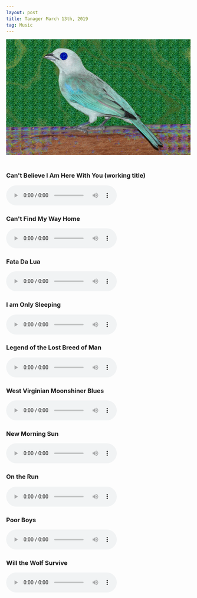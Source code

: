 ```yaml
---
layout: post
title: Tanager March 13th, 2019
tag: Music
---
```


<div style="height:335px;width:500px">
  	<img src="/public/bgt.jpeg">
</div>

### Can't Believe I Am Here With You (working title)
<audio src="/music_files/20190313/cant_believe_i_am_here_with_you.mp3" controls preload></audio>
### Can't Find My Way Home
<audio src="/music_files/20190313/cant_find_my_way_home.mp3" controls preload></audio>
### Fata Da Lua
<audio src="/music_files/20190313/fata_da_lua.mp3" controls preload></audio>
### I am Only Sleeping
<audio src="/music_files/20190313/i_am_only_sleeping.mp3" controls preload></audio>
### Legend of the Lost Breed of Man
<audio src="/music_files/20190313/legend.mp3" controls preload></audio>
### West Virginian Moonshiner Blues
<audio src="/music_files/20190313/moonshine_blues.mp3" controls preload></audio>
### New Morning Sun
<audio src="/music_files/20190313/new_morning_sun.mp3" controls preload></audio>
### On the Run
<audio src="/music_files/20190313/on_the_run.mp3" controls preload></audio>
### Poor Boys
<audio src="/music_files/20190313/poor_boys.mp3" controls preload></audio>
### Will the Wolf Survive
<audio src="/music_files/20190313/will_the_wolf_survive.mp3" controls preload></audio>
